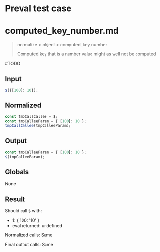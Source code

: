 # Preval test case

# computed_key_number.md

> normalize > object > computed_key_number
>
> Computed key that is a number value might as well not be computed

#TODO

## Input

`````js filename=intro
$({[100]: 10});
`````

## Normalized

`````js filename=intro
const tmpCallCallee = $;
const tmpCalleeParam = { [100]: 10 };
tmpCallCallee(tmpCalleeParam);
`````

## Output

`````js filename=intro
const tmpCalleeParam = { [100]: 10 };
$(tmpCalleeParam);
`````

## Globals

None

## Result

Should call `$` with:
 - 1: { 100: '10' }
 - eval returned: undefined

Normalized calls: Same

Final output calls: Same
